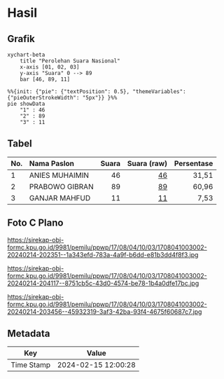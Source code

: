 # Hasil

## Grafik

```mermaid
xychart-beta
    title "Perolehan Suara Nasional"
    x-axis [01, 02, 03]
    y-axis "Suara" 0 --> 89
    bar [46, 89, 11]
```

```mermaid
%%{init: {"pie": {"textPosition": 0.5}, "themeVariables": {"pieOuterStrokeWidth": "5px"}} }%%
pie showData
    "1" : 46
    "2" : 89
    "3" : 11
```

## Tabel

| No. | Nama Paslon    | Suara | Suara (raw) | Persentase |
|:--- |:-------------- | -----:| -----------:| ----------:|
| 1   | ANIES MUHAIMIN | 46    | [46][p-1]   | 31,51      |
| 2   | PRABOWO GIBRAN | 89    | [89][p-2]   | 60,96      |
| 3   | GANJAR MAHFUD  | 11    | [11][p-3]   | 7,53       |


[p-1]: https://github.com/gigit-pemilu/pemilu-2024/blob/main/pilpres/hitung-suara/sub/17-bengkulu/sub/08-kepahiang/sub/04-kepahiang/sub/1003-pensiunan/sub/002-tps/sub/paslon-1.txt
[p-2]: https://github.com/gigit-pemilu/pemilu-2024/blob/main/pilpres/hitung-suara/sub/17-bengkulu/sub/08-kepahiang/sub/04-kepahiang/sub/1003-pensiunan/sub/002-tps/sub/paslon-2.txt
[p-3]: https://github.com/gigit-pemilu/pemilu-2024/blob/main/pilpres/hitung-suara/sub/17-bengkulu/sub/08-kepahiang/sub/04-kepahiang/sub/1003-pensiunan/sub/002-tps/sub/paslon-3.txt

## Foto C Plano

https://sirekap-obj-formc.kpu.go.id/9981/pemilu/ppwp/17/08/04/10/03/1708041003002-20240214-202351--1a343efd-783a-4a9f-b6dd-e81b3dd4f8f3.jpg

https://sirekap-obj-formc.kpu.go.id/9981/pemilu/ppwp/17/08/04/10/03/1708041003002-20240214-204117--8751cb5c-43d0-4574-be78-1b4a0dfe17bc.jpg

https://sirekap-obj-formc.kpu.go.id/9981/pemilu/ppwp/17/08/04/10/03/1708041003002-20240214-203456--45932319-3af3-42ba-93f4-4675f60687c7.jpg


## Metadata

| Key        | Value               |
| ---------- | ------------------- |
| Time Stamp | 2024-02-15 12:00:28 |



